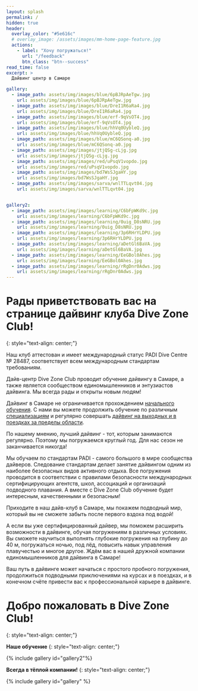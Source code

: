 ```yaml
---
layout: splash
permalink: /
hidden: true
header:
  overlay_color: "#5e616c"
  # overlay_image: /assets/images/mm-home-page-feature.jpg
  actions:
    - label: "Хочу погружаться!"
      url: "/feedback"
      btn_class: "btn--success"
read_time: false
excerpt: >
  Дайвинг центр в Самаре

gallery:
  - image_path: assets/img/images/blue/6pBJRpAeTgw.jpg
    url: assets/img/images/blue/6pBJRpAeTgw.jpg
  - image_path: assets/img/images/blue/DreI1R6aRa4.jpg
    url: assets/img/images/blue/DreI1R6aRa4.jpg
  - image_path: assets/img/images/blue/erf-9qVsOT4.jpg
    url: assets/img/images/blue/erf-9qVsOT4.jpg
  - image_path: assets/img/images/blue/hhVq0UybleQ.jpg
    url: assets/img/images/blue/hhVq0UybleQ.jpg
  - image_path: assets/img/images/blue/mC6QSonq-a0.jpg
    url: assets/img/images/blue/mC6QSonq-a0.jpg
  - image_path: assets/img/images/jtjQSg-cLjg.jpg
    url: assets/img/images/jtjQSg-cLjg.jpg
  - image_path: assets/img/images/red/uPsqV1vopdo.jpg
    url: assets/img/images/red/uPsqV1vopdo.jpg
  - image_path: assets/img/images/bd7WsSJgaHY.jpg
    url: assets/img/images/bd7WsSJgaHY.jpg
  - image_path: assets/img/images/sarva/wnlTTLqvt04.jpg
    url: assets/img/images/sarva/wnlTTLqvt04.jpg


gallery2:
  - image_path: assets/img/images/learning/C6bFpWKd9c.jpg
    url: assets/img/images/learning/C6bFpWKd9c.jpg
  - image_path: assets/img/images/learning/0uig_D8sNRU.jpg
    url: assets/img/images/learning/0uig_D8sNRU.jpg
  - image_path: assets/img/images/learning/3p6RHrYLDPU.jpg
    url: assets/img/images/learning/3p6RHrYLDPU.jpg
  - image_path: assets/img/images/learning/aDetGl6BaVA.jpg
    url: assets/img/images/learning/aDetGl6BaVA.jpg
  - image_path: assets/img/images/learning/EeGBol0Ahes.jpg
    url: assets/img/images/learning/EeGBol0Ahes.jpg
  - image_path: assets/img/images/learning/rRgDnr0Adws.jpg
    url: assets/img/images/learning/rRgDnr0Adws.jpg
---
```


# Рады приветствовать вас на странице дайвинг клуба Dive Zone Club!
{: style="text-align: center;"}

Наш клуб аттестован и имеет международный статус PADI Dive Centre № 28487, соответствует всем международным стандартам требованиям.

Дайв-центр Dive Zone Club проводит обучение дайвингу в Самаре, а также является сообществом единомышленников и энтузиастов дайвинга. Мы всегда рады и открыты новым людям! 

Дайвинг в Самаре не ограничивается прохождением [начального обучения](/beginners). С нами вы можете продолжить обучение по различным [специализациям](/specializations) и регулярно совершать [дайвинг на выходных и в поездках за пределы области](/diving-location).

По нашему мнению, лучший дайвинг - тот, которым занимаются регулярно. Поэтому мы погружаемся круглый год. Для нас сезон не заканчивается никогда!

Мы обучаем по стандартам PADI - самого большого в мире сообщества дайверов. Следование стандартам делает занятие дайвингом одним из наиболее безопасных видов активного отдыха.  Все погружения проводится в соответствии с правилами безопасности международных сертифицирующих агентств, школ, ассоциаций и организаций подводного плавания. А вместе с Dive Zone Club обучение будет интересным, качественными и безопасным!

Приходите в наш дайв-клуб в Самаре, мы покажем подводный мир, который вы не сможете забыть после первого вздоха под водой!

А если вы уже сертифицированный дайвер, мы поможем расширить возможности в дайвинге, обучая погружениям в различных условиях. Вы сможете научиться выполнять глубокие погружения на глубину до 40 м, погружаться ночью, под лёд, повысить навык управления плавучестью и многое другое. Ждём вас в нашей дружной компании единомышленников для дайвинга в Самаре!

Ваш путь в дайвинге может начаться с простого пробного погружения, продолжиться подводными приключениями на курсах и в поездках, и в конечном счёте привести вас к профессиональной карьере в дайвинге. 

# Добро пожаловать в Dive Zone Club!
{: style="text-align: center;"}

**Наше обучение**
{: style="text-align: center;"}

{% include gallery id="gallery2"%}

**Всегда в тёплой компании!**
{: style="text-align: center;"}

{% include gallery id="gallery" %}
